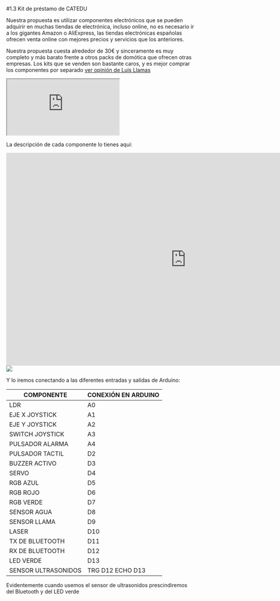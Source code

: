 #1.3 Kit de préstamo de CATEDU

Nuestra propuesta es utilizar componentes electrónicos que se pueden adquirir en muchas tiendas de electrónica, incluso online, no es necesario ir a los gigantes Amazon o AliExpress, las tiendas electrónicas españolas ofrecen venta online con mejores precios y servicios que los anteriores.

Nuestra propuesta cuesta alrededor de 30€ y sinceramente es muy completo y más barato frente a otros packs de domótica que ofrecen otras empresas. Los kits que se venden son bastante caros, y es mejor comprar los componentes por separado [ver opinión de Luis Llamas](https://www.luisllamas.es/kit-de-iniciacion-barato-para-empezar-en-arduino/)

<iframe src="https://docs.google.com/spreadsheets/d/e/2PACX-1vSY-jpciZJHgxnG8k22S6__EBUiRZPvE3zM_3qmO4-UVfRlO8p6SE77CDhnMTwkX3wDQ1O7CoaMs9Cz/pubhtml?widget=true&amp;headers=false"></iframe>

La descripción de cada componente lo tienes aquí:

<iframe src="https://docs.google.com/presentation/d/e/2PACX-1vQ-7pY6BW0pltkIZkoov3Cv5LBAZ1dCgRb7r65_tC0CdvHTOhWjQgtv8awlEGuSyWzWLA_GCj8l2nkM/embed?start=false&loop=false&delayms=3000" frameborder="0" width="960" height="569" allowfullscreen="true" mozallowfullscreen="true" webkitallowfullscreen="true"></iframe>

<img src="https://docs.google.com/drawings/d/e/2PACX-1vThve9GB0eMS9SXCyt_8qbxyfp4M0o8KNpScg1yaFbFCp3N6dXipy9FmhVu0eDM_6p6QymEhI7IojPY/pub?w=960&amp;h=720">

Y lo iremos conectando a las diferentes entradas y salidas de Arduino:

| COMPONENTE        | CONEXIÓN EN ARDUINO  |
|-------------------|----------------------|
|LDR                |    A0                |
|EJE X JOYSTICK     |    A1                |
|EJE Y JOYSTICK     |    A2                |
|SWITCH JOYSTICK    |    A3                |
|PULSADOR ALARMA    |    A4                |
|PULSADOR TACTIL    |    D2                |
|BUZZER ACTIVO      |    D3                |
|SERVO              |    D4                |
|RGB AZUL           |    D5                |
|RGB ROJO           |    D6                |
|RGB VERDE          |    D7                |
|SENSOR AGUA        |    D8                |
|SENSOR LLAMA       |    D9                |
|LASER              |    D10               |
|TX DE BLUETOOTH    |    D11               |
|RX DE BLUETOOTH    |    D12               |
|LED VERDE          |    D13               |
|SENSOR ULTRASONIDOS|   TRG D12 ECHO D13   |

Evidentemente cuando usemos el sensor de ultrasonidos prescindiremos del Bluetooth y del LED verde

